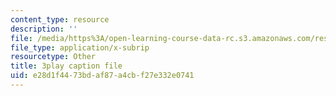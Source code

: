 ```yaml
---
content_type: resource
description: ''
file: /media/https%3A/open-learning-course-data-rc.s3.amazonaws.com/res-tll-004-stem-concept-videos-fall-2013/e28d1f4473bdaf87a4cbf27e332e0741_IOcrHOc23N4.srt
file_type: application/x-subrip
resourcetype: Other
title: 3play caption file
uid: e28d1f44-73bd-af87-a4cb-f27e332e0741
---
```

